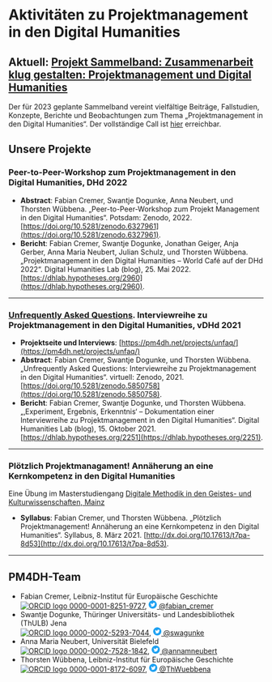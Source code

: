# Aktivitäten zu Projektmanagement in den Digital Humanities

## Aktuell: [Projekt Sammelband: Zusammenarbeit klug gestalten: Projektmanagement und Digital Humanities](https://pm4dh.net/projects/sammelband/call)

Der für 2023 geplante Sammelband vereint vielfältige Beiträge, Fallstudien, Konzepte, Berichte und Beobachtungen zum Thema „Projektmanagement in den Digital Humanities“. Der vollständige Call ist [hier](https://pm4dh.net/projects/sammelband/call) erreichbar.

## Unsere Projekte
### Peer-to-Peer-Workshop zum Projektmanagement in den Digital Humanities, DHd 2022

- **Abstract**: Fabian Cremer, Swantje Dogunke, Anna Neubert, und Thorsten Wübbena. „Peer-to-Peer-Workshop zum Projekt Management in den Digital Humanities“. Potsdam: Zenodo, 2022. [https://doi.org/10.5281/zenodo.6327961](https://doi.org/10.5281/zenodo.6327961).
- **Bericht**: Fabian Cremer, Swantje Dogunke, Jonathan Geiger, Anja Gerber, Anna Maria Neubert, Julian Schulz, und Thorsten Wübbena. „Projektmanagement in den Digital Humanities – World Café auf der DHd 2022“. Digital Humanities Lab (blog), 25. Mai 2022. [https://dhlab.hypotheses.org/2960](https://dhlab.hypotheses.org/2960).

---

### [Unfrequently Asked Questions](/projects/unfaq). Interviewreihe zu Projektmanagement in den Digital Humanities, vDHd 2021

- **Projektseite und Interviews**: [https://pm4dh.net/projects/unfaq/](https://pm4dh.net/projects/unfaq/)
- **Abstract**: Fabian Cremer, Swantje Dogunke, und Thorsten Wübbena. „Unfrequently Asked Questions: Interviewreihe zu Projektmanagement in den Digital Humanities“. virtuell: Zenodo, 2021. [https://doi.org/10.5281/zenodo.5850758](https://doi.org/10.5281/zenodo.5850758).
- **Bericht**: Fabian Cremer, Swantje Dogunke, und Thorsten Wübbena. „‚Experiment, Ergebnis, Erkenntnis‘ – Dokumentation einer Interviewreihe zu Projektmanagement in den Digital Humanities“. Digital Humanities Lab (blog), 15. Oktober 2021. [https://dhlab.hypotheses.org/2251](https://dhlab.hypotheses.org/2251).

---

### Plötzlich Projektmanagament! Annäherung an eine Kernkompetenz in den Digital Humanities
Eine Übung im Masterstudiengang [Digitale Methodik in den Geistes- und Kulturwissenschaften, Mainz](https://www.digitale-methodik.uni-mainz.de/)

- **Syllabus**: Fabian Cremer, und Thorsten Wübbena. „Plötzlich Projektmanagement! Annäherung an eine Kernkompetenz in den Digital Humanities“. Syllabus, 8. März 2021. [http://dx.doi.org/10.17613/t7pa-8d53](http://dx.doi.org/10.17613/t7pa-8d53).

---

## PM4DH-Team

- Fabian Cremer, Leibniz-Institut für Europäische Geschichte \
<a href="https://orcid.org/0000-0001-8251-9727"><img alt="ORCID logo" src="https://orcid.org/sites/default/files/images/orcid_16x16.png" style="height:16px; width:16px"> 0000-0001-8251-9727</a>, <a href="https://twitter.com/fabian_cremer"><img alt="Twitter logo" src="https://github.com/ieg-dhr/pm4dh/raw/gh-pages/assets/Twitter_Social_Icon_Circle_Color.png" height="16px" width="16px"> @fabian_cremer</a>
- Swantje Dogunke, Thüringer Universitäts- und Landesbibliothek (ThULB) Jena \
<a href="https://orcid.org/0000-0002-5293-7044"><img alt="ORCID logo" src="https://orcid.org/sites/default/files/images/orcid_16x16.png" style="height:16px; width:16px"> 0000-0002-5293-7044</a>, <a href="https://twitter.com/swagunke"><img alt="Twitter logo" src="https://github.com/ieg-dhr/pm4dh/raw/gh-pages/assets/Twitter_Social_Icon_Circle_Color.png" height="16px" width="16px"> @swagunke</a>
- Anna Maria Neubert, Universität Bielefeld \
<a href="https://orcid.org/0000-0002-7528-1842"><img alt="ORCID logo" src="https://orcid.org/sites/default/files/images/orcid_16x16.png" style="height:16px; width:16px"> 0000-0002-7528-1842</a>, <a href="https://twitter.com/annamneubert"><img alt="Twitter logo" src="https://github.com/ieg-dhr/pm4dh/raw/gh-pages/assets/Twitter_Social_Icon_Circle_Color.png" height="16px" width="16px"> @annamneubert</a>
- Thorsten Wübbena, Leibniz-Institut für Europäische Geschichte \
<a href="https://orcid.org/0000-0001-8172-6097"><img alt="ORCID logo" src="https://orcid.org/sites/default/files/images/orcid_16x16.png" style="height:16px; width:16px"> 0000-0001-8172-6097</a>, <a href="https://twitter.com/ThWuebbena"><img alt="Twitter logo" src="https://github.com/ieg-dhr/pm4dh/raw/gh-pages/assets/Twitter_Social_Icon_Circle_Color.png" height="16px" width="16px"> @ThWuebbena</a>
